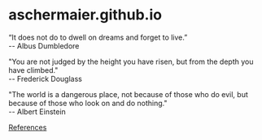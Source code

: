 # aschermaier.github.io

“It does not do to dwell on dreams and forget to live.”  
-- Albus Dumbledore  
  
"You are not judged by the height you have risen, but from the depth you have climbed."  
-- Frederick Douglass

"The world is a dangerous place, not because of those who do evil, but because of those who look on and do nothing."  
-- Albert Einstein

[References](references.html)

